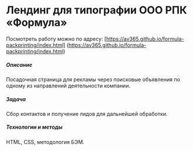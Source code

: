 # Лендинг для типографии ООО РПК «Формула»
Посмотреть работу можно по адресу: [https://av365.github.io/formula-packprinting/index.html] (https://av365.github.io/formula-packprinting/index.html)

##### Описание
Посадочная страница для рекламы через поисковые объявления по одному из направлений деятельности компании.


##### Задача
Сбор контактов и получение лидов для дальнейшей обработки.

##### Технологии и методы
HTML, CSS, методология БЭМ.
